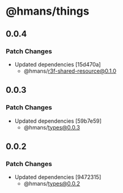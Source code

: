 # @hmans/things

## 0.0.4

### Patch Changes

- Updated dependencies [15d470a]
  - @hmans/r3f-shared-resource@0.1.0

## 0.0.3

### Patch Changes

- Updated dependencies [59b7e59]
  - @hmans/types@0.0.3

## 0.0.2

### Patch Changes

- Updated dependencies [9472315]
  - @hmans/types@0.0.2
